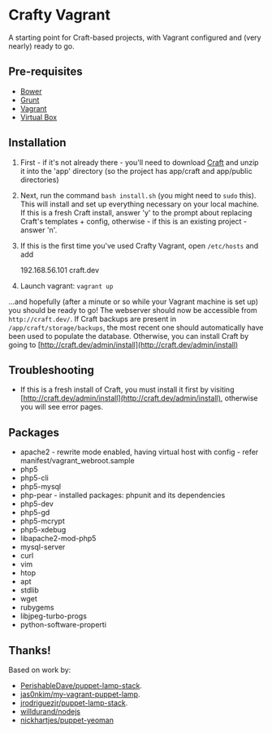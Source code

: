 # Crafty Vagrant

A starting point for Craft-based projects, with Vagrant configured and (very nearly) ready to go.

## Pre-requisites
* [Bower](http://bower.io/)
* [Grunt](http://gruntjs.com/)
* [Vagrant](http://www.vagrantup.com/)
* [Virtual Box](https://www.virtualbox.org/)

## Installation

1. First - if it's not already there - you'll need to download [Craft](http://buildwithcraft.com/) and unzip it into the 'app' directory (so the project has app/craft and app/public directories)

2. Next, run the command `bash install.sh` (you might need to `sudo` this). This will install and set up everything necessary on your local machine. If this is a fresh Craft install, answer 'y' to the prompt about replacing Craft's templates + config, otherwise - if this is an existing project - answer 'n'.

3. If this is the first time you've used Crafty Vagrant, open `/etc/hosts` and add

	192.168.56.101    craft.dev

4. Launch vagrant: `vagrant up`

...and hopefully (after a minute or so while your Vagrant machine is set up) you should be ready to go! The webserver should now be accessible from `http://craft.dev/`. If Craft backups are present in `/app/craft/storage/backups`, the most recent one should automatically have been used to populate the database. Otherwise, you can install Craft by going to [http://craft.dev/admin/install](http://craft.dev/admin/install)

## Troubleshooting

* If this is a fresh install of Craft, you must install it first by visiting  [http://craft.dev/admin/install](http://craft.dev/admin/install), otherwise you will see error pages.

## Packages

* apache2 - rewrite mode enabled, having virtual host with config - refer manifest/vagrant_webroot.sample
* php5
* php5-cli
* php5-mysql
* php-pear - installed packages: phpunit and its dependencies
* php5-dev
* php5-gd
* php5-mcrypt
* php5-xdebug
* libapache2-mod-php5
* mysql-server
* curl
* vim
* htop
* apt
* stdlib
* wget
* rubygems
* libjpeg-turbo-progs
* python-software-properti

## Thanks!
Based on work by:
* [PerishableDave/puppet-lamp-stack](https://github.com/PerishableDave/puppet-lamp-stack).
* [jas0nkim/my-vagrant-puppet-lamp](https://github.com/jas0nkim/my-vagrant-puppet-lamp).
* [jrodriguezjr/puppet-lamp-stack](https://github.com/jrodriguezjr/puppet-lamp-stack).
* [willdurand/nodejs](https://github.com/willdurand/puppet-nodejs)
* [nickhartjes/puppet-yeoman](https://github.com/nickhartjes/puppet-yeoman)
